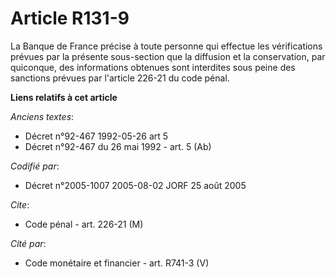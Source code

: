 # Article R131-9

La Banque de France précise à toute personne qui effectue les vérifications prévues par la présente sous-section que la
diffusion et la conservation, par quiconque, des informations obtenues sont interdites sous peine des sanctions prévues par
l'article 226-21 du code pénal.

**Liens relatifs à cet article**

_Anciens textes_:

  - Décret n°92-467 1992-05-26 art 5
  - Décret n°92-467 du 26 mai 1992 - art. 5 (Ab)

_Codifié par_:

  - Décret n°2005-1007 2005-08-02 JORF 25 août 2005

_Cite_:

  - Code pénal - art. 226-21 (M)

_Cité par_:

  - Code monétaire et financier - art. R741-3 (V)

